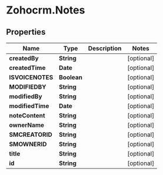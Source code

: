 # Zohocrm.Notes

## Properties
Name | Type | Description | Notes
------------ | ------------- | ------------- | -------------
**createdBy** | **String** |  | [optional] 
**createdTime** | **Date** |  | [optional] 
**ISVOICENOTES** | **Boolean** |  | [optional] 
**MODIFIEDBY** | **String** |  | [optional] 
**modifiedBy** | **String** |  | [optional] 
**modifiedTime** | **Date** |  | [optional] 
**noteContent** | **String** |  | [optional] 
**ownerName** | **String** |  | [optional] 
**SMCREATORID** | **String** |  | [optional] 
**SMOWNERID** | **String** |  | [optional] 
**title** | **String** |  | [optional] 
**id** | **String** |  | [optional] 


